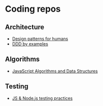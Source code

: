 # Coding repos

## Architecture

- [Design patterns for humans](https://github.com/kamranahmedse/design-patterns-for-humans#structural-design-patterns)
- [DDD by examples](https://github.com/ddd-by-examples/library)

## Algorithms

- [JavaScript Algorithms and Data Structures](https://github.com/trekhleb/javascript-algorithms)

## Testing

- [JS & Node.js testing practices](https://github.com/goldbergyoni/javascript-testing-best-practices)
